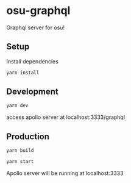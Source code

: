 # osu-graphql

Graphql server for osu!

## Setup

Install dependencies

```bash
yarn install
```

## Development

```bash
yarn dev
```

access apollo server at localhost:3333/graphql

## Production

```bash
yarn build

yarn start
```

Apollo server will be running at localhost:3333

